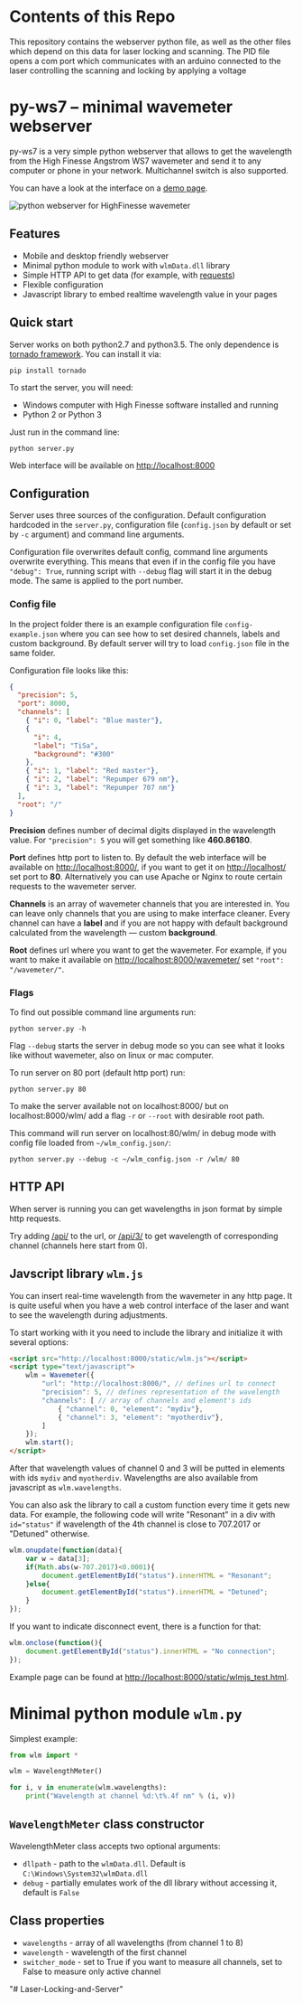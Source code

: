 # Contents of this Repo
This repository contains the webserver python file, as well as the other files which depend on this data for laser locking and scanning. The PID file opens a com port which communicates with an arduino connected to the laser controlling the scanning and locking by applying a voltage



# py-ws7 – minimal wavemeter webserver

py-ws7 is a very simple python webserver that allows to get the wavelength from the High Finesse Angstrom WS7 wavemeter and send it to any computer or phone in your network. Multichannel switch is also supported.

You can have a look at the interface on a [demo page](https://wavemeter.quantumgear.io/demo/).

![python webserver for HighFinesse wavemeter](extra/screenshot.jpg)

## Features

- Mobile and desktop friendly webserver
- Minimal python module to work with `wlmData.dll` library
- Simple HTTP API to get data (for example, with [requests](http://docs.python-requests.org/en/master/))
- Flexible configuration
- Javascript library to embed realtime wavelength value in your pages

## Quick start

Server works on both python2.7 and python3.5. The only dependence is [tornado framework](http://www.tornadoweb.org/en/stable/). You can install it via:

```
pip install tornado
```

To start the server, you will need:

- Windows computer with High Finesse software installed and running
- Python 2 or Python 3

Just run in the command line:

```
python server.py
```

Web interface will be available on [http://localhost:8000](http://localhost:8000)

## Configuration

Server uses three sources of the configuration. Default configuration hardcoded in the `server.py`, configuration file (`config.json` by default or set by `-c` argument) and command line arguments.

Configuration file overwrites default config, command line arguments overwrite everything. This means that even if in the config file you have `"debug": True`, running script with `--debug` flag will start it in the debug mode. The same is applied to the port number.

### Config file

In the project folder there is an example configuration file `config-example.json` where you can see how to set desired channels, labels and custom background. By default server will try to load `config.json` file in the same folder.

Configuration file looks like this:

```json
{
  "precision": 5,
  "port": 8000,
  "channels": [
    { "i": 0, "label": "Blue master"},
    {
      "i": 4,
      "label": "TiSa",
      "background": "#300"
    },
    { "i": 1, "label": "Red master"},
    { "i": 2, "label": "Repumper 679 nm"},
    { "i": 3, "label": "Repumper 707 nm"}
  ],
  "root": "/"
}
```
**Precision** defines number of decimal digits displayed in the wavelength value. For `"precision": 5` you will get something like **460.86180**.

**Port** defines http port to listen to. By default the web interface will be available on [http://localhost:8000/](http://localhost:8000/), if you want to get it on [http://localhost/](http://localhost/) set port to **80**. Alternatively you can use Apache or Nginx to route certain requests to the wavemeter server.

**Channels** is an array of wavemeter channels that you are interested in. You can leave only channels that you are using to make interface cleaner. Every channel can have a **label** and if you are not happy with default background calculated from the wavelength — custom **background**.

**Root** defines url where you want to get the wavemeter. For example, if you want to make it available on [http://localhost:8000/wavemeter/](http://localhost:8000/wavemeter/) set `"root": "/wavemeter/"`.

### Flags

To find out possible command line arguments run:

```
python server.py -h
```

Flag `--debug` starts the server in debug mode so you can see what it looks like without wavemeter, also on linux or mac computer.

To run server on 80 port (default http port) run:

```
python server.py 80
```

To make the server available not on localhost:8000/ but on localhost:8000/wlm/ add a flag `-r` or `--root` with desirable root path.

This command will run server on localhost:80/wlm/ in debug mode with config file loaded from `~/wlm_config.json/`:

```
python server.py --debug -c ~/wlm_config.json -r /wlm/ 80
```

## HTTP API

When server is running you can get wavelengths in json format by simple http requests.

Try adding [/api/](http://localhost:8000/api/) to the url, or [/api/3/](http://localhost:8000/api/3/) to get wavelength of corresponding channel (channels here start from 0).

## Javscript library `wlm.js`

You can insert real-time wavelength from the wavemeter in any http page. It is quite useful when you have a web control interface of the laser and want to see the wavelength during adjustments.

To start working with it you need to include the library and initialize it with several options:

```html
<script src="http://localhost:8000/static/wlm.js"></script>
<script type="text/javascript">
	wlm = Wavemeter({
		"url": "http://localhost:8000/", // defines url to connect
		"precision": 5, // defines representation of the wavelength
		"channels": [ // array of channels and element's ids
			{ "channel": 0, "element": "mydiv"},
			{ "channel": 3, "element": "myotherdiv"},
		]
	});
	wlm.start();
</script>
```

After that wavelength values of channel 0 and 3 will be putted in elements with ids `mydiv` and `myotherdiv`. Wavelengths are also available from javascript as `wlm.wavelengths`.

You can also ask the library to call a custom function every time it gets new data. For example, the following code will write "Resonant" in a div with `id="status"` if wavelength of the 4th channel is close to 707.2017 or "Detuned" otherwise.

```javascript
wlm.onupdate(function(data){
	var w = data[3];
	if(Math.abs(w-707.2017)<0.0001){
		document.getElementById("status").innerHTML = "Resonant";
	}else{
		document.getElementById("status").innerHTML = "Detuned";
	}
});
```

If you want to indicate disconnect event, there is a function for that:

```javascript
wlm.onclose(function(){
	document.getElementById("status").innerHTML = "No connection";
});
```

Example page can be found at [http://localhost:8000/static/wlmjs_test.html](http://localhost:8000/static/wlmjs_test.html).

# Minimal python module `wlm.py`

Simplest example:

```python
from wlm import *

wlm = WavelengthMeter()

for i, v in enumerate(wlm.wavelengths):
    print("Wavelength at channel %d:\t%.4f nm" % (i, v))
```

## `WavelengthMeter` class constructor

WavelengthMeter class accepts two optional arguments:
- `dllpath` - path to the `wlmData.dll`. Default is `C:\Windows\System32\wlmData.dll`
- `debug` - partially emulates work of the dll library without accessing it, default is `False`

## Class properties

- `wavelengths` - array of all wavelengths (from channel 1 to 8)
- `wavelength` - wavelength of the first channel
- `switcher_mode` - set to True if you want to measure all channels, set to False to measure only active channel

"# Laser-Locking-and-Server" 

